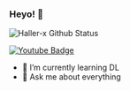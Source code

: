 ### Heyo! 👋
![Haller-x Github Status](https://github-readme-stats.vercel.app/api?username=haller-x&show_icons=true&theme=merko)

[![Youtube Badge](https://img.shields.io/badge/Youtube-LinkedData-red)](https://www.youtube.com/channel/UC-qIIsX6johB-GIjBb45lLA)

- 🤔 I’m currently learning DL
- 💬 Ask me about everything
